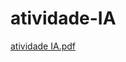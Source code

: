 # atividade-IA
[atividade IA.pdf](https://github.com/Pedrochristovam/atividade-IA/files/15461543/atividade.IA.pdf)
